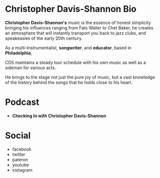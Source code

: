# Christopher Davis-Shannon Bio

**Christopher Davis-Shannon's** music is the essence of honest simplicity bringing his influences ranging from Fats Waller to Chet Baker, he creates an atmosphere that will instantly transport you back to jazz clubs, and speakeasies of the early 20th century.

As a multi-Instrumentalist, **songwriter**, and **educator**, based in **Philadelphia**,

CDS maintains a steady tour schedule with his own music as well as a sideman for various acts. 

He brings to the stage not just the pure joy of music, but a vast knowledge of the history behind the songs that he holds close to his heart.

# Podcast
- **Checking In with Christopher Davis-Shannon**

# Social
- facebook
- twitter
- pateron
- youtube
- instagram
